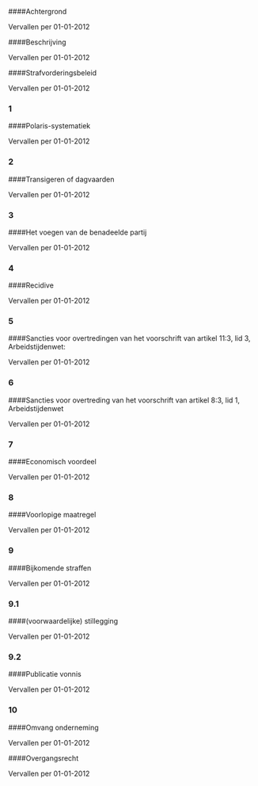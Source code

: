 <meta http-equiv='Content-Type' content='text/html; charset=utf-8' />


####Achtergrond

Vervallen per 01-01-2012 

####Beschrijving

Vervallen per 01-01-2012 

####Strafvorderingsbeleid

Vervallen per 01-01-2012 

### 1  

####Polaris-systematiek

Vervallen per 01-01-2012 

### 2  

####Transigeren of dagvaarden

Vervallen per 01-01-2012 

### 3  

####Het voegen van de benadeelde partij

Vervallen per 01-01-2012 

### 4  

####Recidive

Vervallen per 01-01-2012 

### 5  

####Sancties voor overtredingen van het voorschrift van artikel 11:3, lid 3, Arbeidstijdenwet:

Vervallen per 01-01-2012 

### 6  

####Sancties voor overtreding van het voorschrift van artikel 8:3, lid 1, Arbeidstijdenwet

Vervallen per 01-01-2012 

### 7  

####Economisch voordeel

Vervallen per 01-01-2012 

### 8  

####Voorlopige maatregel

Vervallen per 01-01-2012 

### 9  

####Bijkomende straffen

Vervallen per 01-01-2012 

### 9.1  

####(voorwaardelijke) stillegging

Vervallen per 01-01-2012 

### 9.2  

####Publicatie vonnis

Vervallen per 01-01-2012 

### 10  

####Omvang onderneming

Vervallen per 01-01-2012 

####Overgangsrecht

Vervallen per 01-01-2012 

